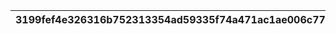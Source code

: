 |3199fef4e326316b752313354ad59335f74a471ac1ae006c77ee95b46acb0184|b21d2e83541af610a8b7fce620fc8fda4e757f759b96c59b13e736590182c01c|68414c408ac63baba6efe54e407a850da5618bfa40ba69a00577d9224370deb7|9b71e9112949364873a309eca1e98bccb73569b11d89624f3e1ef89bf73c2ba5|ae3238585e3ce3c45890ab59f7dad8488171b0ee341cf969c277f8aee76f7d3b|573908a464037bc771e4ea3a09026a5ce460860fdc1d1d69aa55c9bb48ca78a7|10a2836e9159c76ab7b629fca86a2a77523ef100eec8b13399cbc51ac7c3043b|e6a0bc600dad2892c9c2a261ffd5242f3c3c9012149c2129fbb1c523a3c58cd5|d9459a144ceb4e8ae33ff8d3ead40d383a3986bc76dbcad406c1f48b2af49dad|94bd3c7d701291fdc8cb3327007b65f7177458eab776ffcaacd36edd24f463c6|f691eb09d871145f690d1adcbe1ccf171f2000223d3428efb0298fedc8063bca|faac2b25b1611445b25a70be91c40617d0faeb8ca4b35d641546c59a6abc4be5|a66193b4e0ed7f86f555808c7db4ec55cc2370612933031e48acafe02777cd5a|fdfb228ae2b680704c4ebb9556264729690db72f0bcd4cc28fb9e2bc87785c4a|a3e77944dfc92421a070107608a8f957a99d09a95bfc79cb4f7177c49dea2c46|eda7a2ea967ba4e5236687eb216bacdfafe9cc2f9583d1b48d6a12f7b8c4c120|ba4838bef5ae8d6629fcf38b11f38a4dabdbc223901801d08cd9058c899b823e|9e44be682582da6e495cbf7ae511b1209b2fda72c811c4cbbef2866be7ba7d68|ce438f05032353911e235692b1297e41da7d28b2ae86cc737c1590bf63c254ae|2e9cd461b720ae4dc7e41372957cd05579a3abd6c316954114ac6f065878ecc9|07053bfa96ff0faefdc5509b4fee0c839f4ea72eb40a152ed3cb71a22cc97ae2|
| --- | --- | --- | --- | --- | --- | --- | --- | --- | --- | --- | --- | --- | --- | --- | --- | --- | --- | --- | --- | --- |